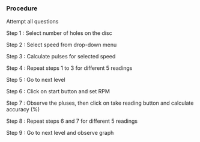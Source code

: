 ### Procedure


Attempt all questions

Step 1 : Select number of holes on the disc

Step 2 : Select speed from drop-down menu

Step 3 : Calculate pulses for selected speed

Step 4 : Repeat steps 1 to 3 for different 5 readings

Step 5 : Go to next level

Step 6 : Click on start button and set RPM 

Step 7 : Observe the pluses, then click on take reading button and calculate accuracy (%) 

Step 8 : Repeat steps 6 and 7 for different 5 readings 

Step 9 : Go to next level and observe graph

         
